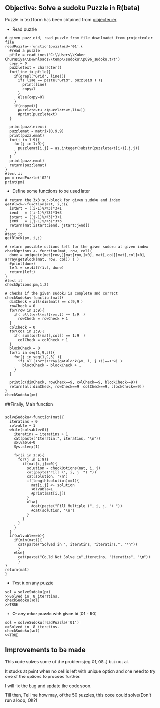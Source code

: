 ## Objective: Solve a sudoku Puzzle in R(beta)

Puzzle in text form has been obtained from [projecteuler](https://projecteuler.net/project/resources/p096_sudoku.txt)

* Read puzzle
```{R}
# given puzzleid, read puzzle from file downloaded from projecteuler file
readPuzzle<-function(puzzleid='01'){
  #read a puzzle
  pfile = readLines('C:\\Users\\Kuber Churasiya\\Downloads\\temp\\sudoku\\p096_sudoku.txt')
  copy = 0
  puzzletext = character()
  for(line in pfile){
    if(grepl("Grid", line)){
      if( line == paste("Grid", puzzleid ) ){
        print(line)
        copy=1
      }
      else{copy=0}
    }
    if(copy>0){
      puzzletext<-c(puzzletext,line)}
      #print(puzzletext)
  }
  
  print(puzzletext)
  puzzlemat = matrix(0,9,9)
  print(puzzlemat)
  for(i in 1:9){
    for(j in 1:9){
      puzzlemat[i,j] = as.integer(substr(puzzletext[i+1],j,j))
    }
  }
  print(puzzlemat)
  return(puzzlemat)
}
#test it
pm = readPuzzle('02')
print(pm)
```

* Define some functions to be used later
```{R}
# return the 3x3 sub-block for given sudoku and index
getBlock<-function(mat, i,j){
  istart = ((i-1)%/%3)*3+1
  iend   = ((i-1)%/%3)*3+3
  jstart = ((j-1)%/%3)*3+1
  jend   = ((j-1)%/%3)*3+3
  return(mat[istart:iend, jstart:jend])
}
#test it
getBlock(pm, i,j)
```

```{R}
# return possible options left for the given sudoku at given index
checkOptions <- function(mat, row, col){
  done = unique(c(mat[row,][mat[row,]>0], mat[,col][mat[,col]>0], array(getBlock(mat, row, col)) ) )
  #print(done)
  left = setdiff(1:9, done)
  return(left)
}
#test it
checkOptions(pm,1,2)
```

```{R}
# checks if the given sudoku is complete and correct
checkSudoku<-function(mat){
  dimCheck = all(dim(mat) == c(9,9))
  rowCheck = 0
  for(row in 1:9){
    if( all(sort(mat[row,]) == 1:9) )
      rowCheck = rowCheck + 1
  }
  colCheck = 0
  for(col in 1:9){
    if( sum(sort(mat[,col]) == 1:9) )
      colCheck = colCheck + 1
  }
  blockCheck = 0
  for(i in seq(1,9,3)){
    for(j in seq(1,9,3) ){
      if( all(sort(array(getBlock(pm, i, j )))==1:9) )
        blockCheck = blockCheck + 1
    }
  }  
  
  print(c(dimCheck, rowCheck==9, colCheck==9, blockCheck==9))
  return(all(dimCheck, rowCheck==9, colCheck==9, blockCheck==9))
}
checkSudoku(pm)
```

##Finally, Main function

```{R}

solveSudoku<-function(mat){
  iteratins = 0
  solvable = 1
  while(solvable>0){
    iteratins = iteratins + 1
    cat(paste("Iteratin:", iteratins, "\n"))
    solvable=0
    Sys.sleep(1)
    
    for(i in 1:9){
      for(j in 1:9){
        if(mat[i,j]==0){
          solution = checkOptions(mat, i, j)
          cat(paste("Fill (", i, j, ") "))
          cat(solution, '\n')
          if(length(solution)==1){
            mat[i,j] <- solution
            solvable=1
            #print(mat[i,j])
          }
          else{
            #cat(paste("Fill Multiple (", i, j, ") "))
            #cat(solution, '\n')
          }
        }
      }
    }
  }
  if(solvable==0){
    if(min(mat)){
      cat(paste("Solved in ", iteratins, "iteratins.", "\n"))
      }
    else{
      cat(paste("Could Not Solve in",iteratins, "iteratins", "\n"))
      }
}
return(mat)
}
```

* Test it on any puzzle
```{R}
sol = solveSudoku(pm)
>>Solved in  8 iteratins.
checkSudoku(sol)
>>TRUE
```
* Or any other puzzle with given id (01 - 50)
```{R}
sol = solveSudoku(readPuzzle('01'))
>>Solved in  8 iteratins.
checkSudoku(sol)
>>TRUE
```
## Improvements to be made
This code solves some of the problems(eg 01, 05..) but not all. 

It stucks at point when no cell is left with unique option and one need to try one of the options to proceed further.

I will fix the bug and update the code soon.

Till then, Tell me how may, of the 50 puzzles, this code could solve(Don't run a loop, OK?)
